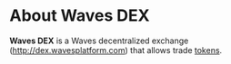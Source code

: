 # About Waves DEX

**Waves DEX** is a Waves decentralized exchange (<http://dex.wavesplatform.com>) that allows trade [tokens](/blockchain/token.md).

